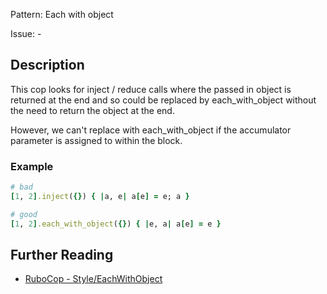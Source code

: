 Pattern: Each with object

Issue: -

## Description

This cop looks for inject / reduce calls where the passed in object is
returned at the end and so could be replaced by each_with_object without
the need to return the object at the end.

However, we can't replace with each_with_object if the accumulator
parameter is assigned to within the block.

### Example

```ruby
# bad
[1, 2].inject({}) { |a, e| a[e] = e; a }

# good
[1, 2].each_with_object({}) { |e, a| a[e] = e }
```

## Further Reading

* [RuboCop - Style/EachWithObject](https://rubocop.readthedocs.io/en/latest/cops_style/#styleeachwithobject)
